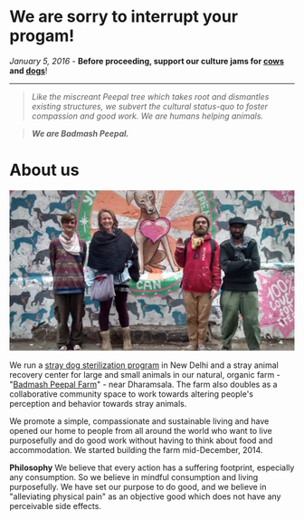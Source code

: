 <!--
Title: About us
-->

We are sorry to interrupt your progam!
=====
<i>January 5, 2016</i> - **Before proceeding, support our culture jams for [cows](https://www.facebook.com/worldlywags/posts/1025847224120182) and [dogs](https://www.facebook.com/worldlywags/posts/1026809744023930)**!

-----------------------------------

><i>Like the miscreant Peepal tree which takes root and dismantles existing structures, we subvert the cultural status-quo to foster compassion and good work. We are humans helping animals.</i>

>****<i>We are Badmash Peepal.</i>****

About us
==========

![badmash peepal header image](/markdown/E-COVER-WEBSITE.jpg)


We run a [stray dog sterilization program](?p=abc-cooperative) in New Delhi and a stray animal recovery center for large and small animals in our natural, organic farm - "[Badmash Peepal Farm](?p=farm)" - near Dharamsala. The farm also doubles as a collaborative community space to work towards altering people's perception and behavior towards stray animals. 

We promote a simple, compassionate and sustainable living and have opened our home to people from all around the world who want to live purposefully and do good work without having to think about food and accommodation. We started building the farm mid-December, 2014. 

**Philosophy**
We believe that every action has a suffering footprint, especially any consumption. So we believe in mindful consumption and living purposefully. We have set our purpose to do good, and we believe in "alleviating physical pain" as an objective good which does not have any perceivable side effects.
